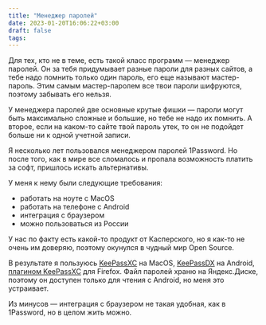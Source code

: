```yaml
---
title: "Менеджер паролей"
date: 2023-01-20T16:06:22+03:00
draft: false
tags:
---
```


Для тех, кто не в теме, есть такой класс программ — менеджер паролей. Он за тебя придумывает разные пароли для разных сайтов, а тебе надо помнить только один пароль, его еще называют мастер-пароль. Этим самым мастер-паролем все твои пароли шифруются, поэтому забывать его нельзя.

<!--more-->

У менеджера паролей две основные крутые фишки — пароли могут быть максимально сложные и большие, но тебе не надо их помнить. А второе, если на каком-то сайте твой пароль утек, то он не подойдет больше ни к одной учетной записи.

Я несколько лет пользовался менеджером паролей 1Password. Но после того, как в мире все сломалось и пропала возможность платить за софт, пришлось искать альтернативы.

У меня к нему были следующие требования:

- работать на ноуте с MacOS
- работать на телефоне с Android
- интеграция с браузером
- можно пользоваться из России

У нас по факту есть какой-то продукт от Касперского, но я как-то не очень им доверяю, поэтому окунулся в чудный мир Open Source.

В результате я пользуюсь [KeePassXC](https://keepassxc.org/) на MacOS, [KeePassDX](https://www.keepassdx.com/) на Android, [плагином KeePassXC](https://addons.mozilla.org/ru/firefox/addon/keepassxc-browser/) для Firefox. Файл паролей храню на Яндекс.Диске, поэтому он доступен только для чтения с Android, но меня это устраивает.

Из минусов — интеграция с браузером не такая удобная, как в 1Password, но в целом жить можно.
